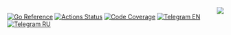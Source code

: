 <a href="http://tarantool.org">
	<img src="https://avatars2.githubusercontent.com/u/2344919?v=2&s=250" align="right">
</a>

[![Go Reference][godoc-badge]][godoc-url]
[![Actions Status][actions-badge]][actions-url]
[![Code Coverage][coverage-badge]][coverage-url]
[![Telegram EN][telegram-badge]][telegram-en-url]
[![Telegram RU][telegram-badge]][telegram-ru-url]

[godoc-badge]: https://pkg.go.dev/badge/github.com/tarantool/go-option.svg
[godoc-url]: https://pkg.go.dev/github.com/tarantool/go-option
[actions-badge]: https://github.com/tarantool/go-option/actions/workflows/testing.yml/badge.svg
[actions-url]: https://github.com/tarantool/go-option/actions/workflows/testing.yml
[coverage-badge]: https://coveralls.io/repos/github/tarantool/go-option/badge.svg?branch=master
[coverage-url]: https://coveralls.io/github/tarantool/go-option?branch=master
[telegram-badge]: https://img.shields.io/badge/Telegram-join%20chat-blue.svg
[telegram-en-url]: http://telegram.me/tarantool
[telegram-ru-url]: http://telegram.me/tarantoolru
